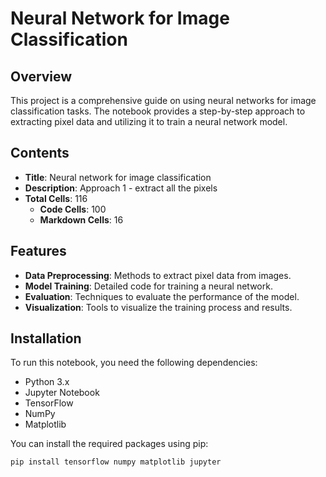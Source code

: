 # Neural Network for Image Classification

## Overview

This project is a comprehensive guide on using neural networks for image classification tasks. The notebook provides a step-by-step approach to extracting pixel data and utilizing it to train a neural network model.

## Contents

- **Title**: Neural network for image classification
- **Description**: Approach 1 - extract all the pixels
- **Total Cells**: 116
  - **Code Cells**: 100
  - **Markdown Cells**: 16

## Features

- **Data Preprocessing**: Methods to extract pixel data from images.
- **Model Training**: Detailed code for training a neural network.
- **Evaluation**: Techniques to evaluate the performance of the model.
- **Visualization**: Tools to visualize the training process and results.

## Installation

To run this notebook, you need the following dependencies:

- Python 3.x
- Jupyter Notebook
- TensorFlow
- NumPy
- Matplotlib

You can install the required packages using pip:

```bash
pip install tensorflow numpy matplotlib jupyter
